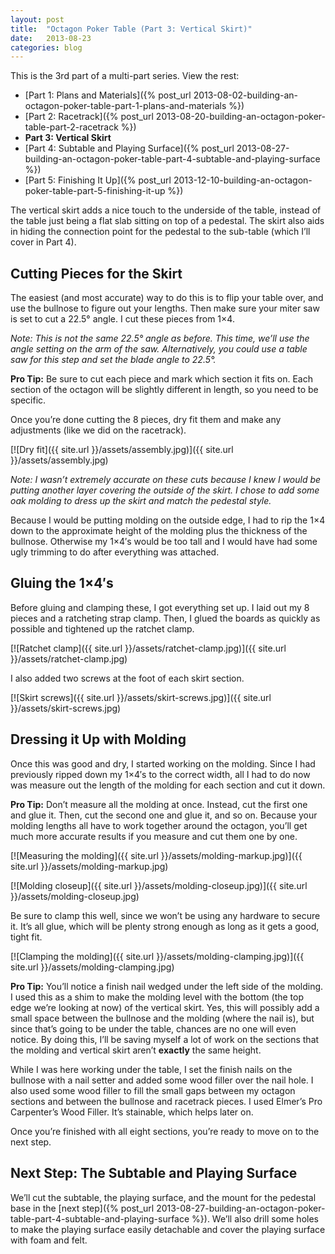 ```yaml
---
layout: post
title:  "Octagon Poker Table (Part 3: Vertical Skirt)"
date:   2013-08-23
categories: blog
---
```


This is the 3rd part of a multi-part series. View the rest:

* [Part 1: Plans and Materials]({% post_url 2013-08-02-building-an-octagon-poker-table-part-1-plans-and-materials %})
* [Part 2: Racetrack]({% post_url 2013-08-20-building-an-octagon-poker-table-part-2-racetrack %})
* **Part 3: Vertical Skirt**
* [Part 4: Subtable and Playing Surface]({% post_url 2013-08-27-building-an-octagon-poker-table-part-4-subtable-and-playing-surface %})
* [Part 5: Finishing It Up]({% post_url 2013-12-10-building-an-octagon-poker-table-part-5-finishing-it-up %})

The vertical skirt adds a nice touch to the underside of the table, instead of the table just being a flat slab sitting on top of a pedestal. The skirt also aids in hiding the connection point for the pedestal to the sub-table (which I’ll cover in Part 4).

## Cutting Pieces for the Skirt

The easiest (and most accurate) way to do this is to flip your table over, and use the bullnose to figure out your lengths. Then make sure your miter saw is set to cut a 22.5° angle. I cut these pieces from 1×4.

_Note: This is not the same 22.5° angle as before. This time, we’ll use the angle setting on the arm of the saw. Alternatively, you could use a table saw for this step and set the blade angle to 22.5°._

**Pro Tip:** Be sure to cut each piece and mark which section it fits on. Each section of the octagon will be slightly different in length, so you need to be specific.

Once you’re done cutting the 8 pieces, dry fit them and make any adjustments (like we did on the racetrack).

[![Dry fit]({{ site.url }}/assets/assembly.jpg)]({{ site.url }}/assets/assembly.jpg)

_Note: I wasn’t extremely accurate on these cuts because I knew I would be putting another layer covering the outside of the skirt. I chose to add some oak molding to dress up the skirt and match the pedestal style._

Because I would be putting molding on the outside edge, I had to rip the 1×4 down to the approximate height of the molding plus the thickness of the bullnose. Otherwise my 1×4′s would be too tall and I would have had some ugly trimming to do after everything was attached.

## Gluing the 1×4′s

Before gluing and clamping these, I got everything set up. I laid out my 8 pieces and a ratcheting strap clamp. Then, I glued the boards as quickly as possible and tightened up the ratchet clamp.

[![Ratchet clamp]({{ site.url }}/assets/ratchet-clamp.jpg)]({{ site.url }}/assets/ratchet-clamp.jpg)

I also added two screws at the foot of each skirt section.

[![Skirt screws]({{ site.url }}/assets/skirt-screws.jpg)]({{ site.url }}/assets/skirt-screws.jpg)

## Dressing it Up with Molding

Once this was good and dry, I started working on the molding. Since I had previously ripped down my 1×4′s to the correct width, all I had to do now was measure out the length of the molding for each section and cut it down.

**Pro Tip:** Don’t measure all the molding at once. Instead, cut the first one and glue it. Then, cut the second one and glue it, and so on. Because your molding lengths all have to work together around the octagon, you’ll get much more accurate results if you measure and cut them one by one.

[![Measuring the molding]({{ site.url }}/assets/molding-markup.jpg)]({{ site.url }}/assets/molding-markup.jpg)

[![Molding closeup]({{ site.url }}/assets/molding-closeup.jpg)]({{ site.url }}/assets/molding-closeup.jpg)


Be sure to clamp this well, since we won’t be using any hardware to secure it. It’s all glue, which will be plenty strong enough as long as it gets a good, tight fit.

[![Clamping the molding]({{ site.url }}/assets/molding-clamping.jpg)]({{ site.url }}/assets/molding-clamping.jpg)

**Pro Tip:** You’ll notice a finish nail wedged under the left side of the molding. I used this as a shim to make the molding level with the bottom (the top edge we’re looking at now) of the vertical skirt. Yes, this will possibly add a small space between the bullnose and the molding (where the nail is), but since that’s going to be under the table, chances are no one will even notice. By doing this, I’ll be saving myself a lot of work on the sections that the molding and vertical skirt aren’t **exactly** the same height.

While I was here working under the table, I set the finish nails on the bullnose with a nail setter and added some wood filler over the nail hole. I also used some wood filler to fill the small gaps between my octagon sections and between the bullnose and racetrack pieces. I used Elmer’s Pro Carpenter’s Wood Filler. It’s stainable, which helps later on.

Once you’re finished with all eight sections, you’re ready to move on to the next step.

## Next Step: The Subtable and Playing Surface

We’ll cut the subtable, the playing surface, and the mount for the pedestal base in the [next step]({% post_url 2013-08-27-building-an-octagon-poker-table-part-4-subtable-and-playing-surface %}). We’ll also drill some holes to make the playing surface easily detachable and cover the playing surface with foam and felt.
